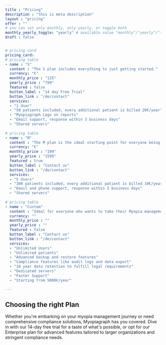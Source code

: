 ```yaml
---
title : "Pricing"
description : "this is meta description"
layout : "pricing"
offer : ""
# you can set only monthly, only yearly, or toggle both
monthly_yearly_toggle: "yearly" # available value "monthly"/"yearly"/"toggle"
draft : false


# pricing card
pricing_card:
# pricing table
- name : "S"
  content : "The S plan includes everything to just getting started."
  currency: "€"
  monthly_price : "125"
  yearly_price : "799"
  featured : false
  button_label : "14 day Free Trial"
  button_link : "/de/contact"
  services:
  - "1 User"
  - "50 patients included, every additional patient is billed 20€/year"
  - "Myopiagraph Logo on reports"
  - "Email support, response within 3 business days"
  - "Shared servers"
  
# pricing table
- name : "M"
  content : "The M plan is the ideal starting point for everyone being serious about Myopia management."
  currency: "€"
  monthly_price : "199"
  yearly_price : "1599"
  featured : true
  button_label : "Contact us"
  button_link : "/de/contact"
  services:
  - "5 Users"
  - "300 patients included, every additional patient is billed 10€/year"
  - "Email and phone support, response within 3 business days"
  - "Shared servers"
  
# pricing table
- name : "Custom"
  content : "Ideal for everyone who wants to take their Myopia management to the next level including backups, compliance and collaboration features."
  currency: ""
  monthly_price : ""
  yearly_price : ""
  featured : false
  button_label : "Contact us"
  button_link : "/de/contact"
  services:
  - "Unlimited Users"
  - "Unlimited patients"
  - "Advanced backup and restore features"
  - "Compliance features like audit logs and data export"
  - "10 year data retention to fulfill legal requirements"
  - "Dedicated servers"
  - "Faster Support"
  - "Starting from 5000€/year"

---
```


## Choosing the right **Plan**

Whether you're embarking on your myopia management journey or need comprehensive compliance solutions, Myopiagraph has you covered. Dive in with our 14-day free trial for a taste of what's possible, or opt for our Enterprise plan for advanced features tailored to larger organizations and stringent compliance needs.